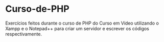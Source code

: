 # Curso-de-PHP
Exercícios feitos durante o curso de PHP do Curso em Vídeo utilizando o Xampp e o Notepad++ para criar um servidor e escrever os códigos respectivamente.
